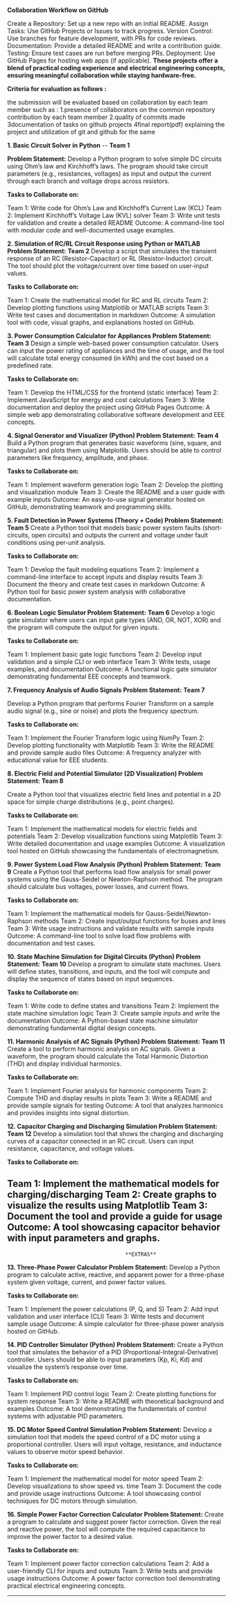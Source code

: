 **Collaboration Workflow on GitHub**

Create a Repository: Set up a new repo with an initial README.
Assign Tasks: Use GitHub Projects or Issues to track progress.
Version Control: Use branches for feature development, with PRs for code reviews.
Documentation: Provide a detailed README and write a contribution guide.
Testing: Ensure test cases are run before merging PRs.
Deployment: Use GitHub Pages for hosting web apps (if applicable).
**These projects offer a blend of practical coding experience and electrical engineering concepts, ensuring meaningful collaboration while staying hardware-free.**


**Criteria for evaluation as follows :**

the submission will be evaluated based on collaboration by each team member such as :
1.presence of collaborators on the common repository 
contribution by each team member
2.quality of commits made
3documentation of tasks on github projects
4final report(pdf) explaining the project and utilization of git and github for the same




**1. Basic Circuit Solver in Python** -- **Team 1**

**Problem Statement:**
Develop a Python program to solve simple DC circuits using Ohm’s law and Kirchhoff’s laws. The program should take circuit parameters (e.g., resistances, voltages) as input and output the current through each branch and voltage drops across resistors.

**Tasks to Collaborate on:**

Team 1: Write code for Ohm’s Law and Kirchhoff’s Current Law (KCL)
Team 2: Implement Kirchhoff’s Voltage Law (KVL) solver
Team 3: Write unit tests for validation and create a detailed README
Outcome: A command-line tool with modular code and well-documented usage examples.

**2. Simulation of RC/RL Circuit Response using Python or MATLAB
Problem Statement:**  **Team 2**
Develop a script that simulates the transient response of an RC (Resistor-Capacitor) or RL (Resistor-Inductor) circuit. The tool should plot the voltage/current over time based on user-input values.

**Tasks to Collaborate on:**

Team 1: Create the mathematical model for RC and RL circuits
Team 2: Develop plotting functions using Matplotlib or MATLAB scripts
Team 3: Write test cases and documentation in markdown
Outcome: A simulation tool with code, visual graphs, and explanations hosted on GitHub.

**3. Power Consumption Calculator for Appliances
Problem Statement:**  **Team 3**
Design a simple web-based power consumption calculator. Users can input the power rating of appliances and the time of usage, and the tool will calculate total energy consumed (in kWh) and the cost based on a predefined rate.

**Tasks to Collaborate on:**

Team 1: Develop the HTML/CSS for the frontend (static interface)
Team 2: Implement JavaScript for energy and cost calculations
Team 3: Write documentation and deploy the project using GitHub Pages
Outcome: A simple web app demonstrating collaborative software development and EEE concepts.

**4. Signal Generator and Visualizer (Python)
Problem Statement:**  **Team 4**
Build a Python program that generates basic waveforms (sine, square, and triangular) and plots them using Matplotlib. Users should be able to control parameters like frequency, amplitude, and phase.

**Tasks to Collaborate on:**

Team 1: Implement waveform generation logic
Team 2: Develop the plotting and visualization module
Team 3: Create the README and a user guide with example inputs
Outcome: An easy-to-use signal generator hosted on GitHub, demonstrating teamwork and programming skills.

**5. Fault Detection in Power Systems (Theory + Code)
Problem Statement:**  **Team 5**
Create a Python tool that models basic power system faults (short-circuits, open circuits) and outputs the current and voltage under fault conditions using per-unit analysis.

**Tasks to Collaborate on:**

Team 1: Develop the fault modeling equations
Team 2: Implement a command-line interface to accept inputs and display results
Team 3: Document the theory and create test cases in markdown
Outcome: A Python tool for basic power system analysis with collaborative documentation.

**6. Boolean Logic Simulator
Problem Statement:**  **Team 6**
Develop a logic gate simulator where users can input gate types (AND, OR, NOT, XOR) and the program will compute the output for given inputs.

**Tasks to Collaborate on:**

Team 1: Implement basic gate logic functions
Team 2: Develop input validation and a simple CLI or web interface
Team 3: Write tests, usage examples, and documentation
Outcome: A functional logic gate simulator demonstrating fundamental EEE concepts and teamwork.

**7. Frequency Analysis of Audio Signals
Problem Statement:**  **Team 7**
 
Develop a Python program that performs Fourier Transform on a sample audio signal (e.g., sine or noise) and plots the frequency spectrum.

**Tasks to Collaborate on:**

Team 1: Implement the Fourier Transform logic using NumPy
Team 2: Develop plotting functionality with Matplotlib
Team 3: Write the README and provide sample audio files
Outcome: A frequency analyzer with educational value for EEE students.

**8. Electric Field and Potential Simulator (2D Visualization)
Problem Statement:**  **Team 8**

Create a Python tool that visualizes electric field lines and potential in a 2D space for simple charge distributions (e.g., point charges).

**Tasks to Collaborate on:**

Team 1: Implement the mathematical models for electric fields and potentials
Team 2: Develop visualization functions using Matplotlib
Team 3: Write detailed documentation and usage examples
Outcome: A visualization tool hosted on GitHub showcasing the fundamentals of electromagnetism.




**9. Power System Load Flow Analysis (Python)
Problem Statement:**  **Team 9**
Create a Python tool that performs load flow analysis for small power systems using the Gauss-Seidel or Newton-Raphson method. The program should calculate bus voltages, power losses, and current flows.

**Tasks to Collaborate on:**

Team 1: Implement the mathematical models for Gauss-Seidel/Newton-Raphson methods
Team 2: Create input/output functions for buses and lines
Team 3: Write usage instructions and validate results with sample inputs
Outcome: A command-line tool to solve load flow problems with documentation and test cases.

**10. State Machine Simulation for Digital Circuits (Python)
Problem Statement:**  **Team 10**
Develop a program to simulate state machines. Users will define states, transitions, and inputs, and the tool will compute and display the sequence of states based on input sequences.

**Tasks to Collaborate on:**

Team 1: Write code to define states and transitions
Team 2: Implement the state machine simulation logic
Team 3: Create sample inputs and write the documentation
Outcome: A Python-based state machine simulator demonstrating fundamental digital design concepts.

**11. Harmonic Analysis of AC Signals (Python)
Problem Statement:** **Team 11**
Create a tool to perform harmonic analysis on AC signals. Given a waveform, the program should calculate the Total Harmonic Distortion (THD) and display individual harmonics.

**Tasks to Collaborate on:**

Team 1: Implement Fourier analysis for harmonic components
Team 2: Compute THD and display results in plots
Team 3: Write a README and provide sample signals for testing
Outcome: A tool that analyzes harmonics and provides insights into signal distortion.

**12. Capacitor Charging and Discharging Simulation
Problem Statement:** **Team 12**
Develop a simulation tool that shows the charging and discharging curves of a capacitor connected in an RC circuit. Users can input resistance, capacitance, and voltage values.

**Tasks to Collaborate on:**

Team 1: Implement the mathematical models for charging/discharging
Team 2: Create graphs to visualize the results using Matplotlib
Team 3: Document the tool and provide a guide for usage
Outcome: A tool showcasing capacitor behavior with input parameters and graphs.
--------------------------------------------------------------------------------------------------------------------------
                                          **EXTRAS**
**13. Three-Phase Power Calculator
Problem Statement:**
Develop a Python program to calculate active, reactive, and apparent power for a three-phase system given voltage, current, and power factor values.

**Tasks to Collaborate on:**

Team 1: Implement the power calculations (P, Q, and S)
Team 2: Add input validation and user interface (CLI)
Team 3: Write tests and document sample usage
Outcome: A simple calculator for three-phase power analysis hosted on GitHub.

**14. PID Controller Simulator (Python)
Problem Statement:**
Create a Python tool that simulates the behavior of a PID (Proportional-Integral-Derivative) controller. Users should be able to input parameters (Kp, Ki, Kd) and visualize the system’s response over time.

**Tasks to Collaborate on:**

Team 1: Implement PID control logic
Team 2: Create plotting functions for system response
Team 3: Write a README with theoretical background and examples
Outcome: A tool demonstrating the fundamentals of control systems with adjustable PID parameters.

**15. DC Motor Speed Control Simulation
Problem Statement:**
Develop a simulation tool that models the speed control of a DC motor using a proportional controller. Users will input voltage, resistance, and inductance values to observe motor speed behavior.

**Tasks to Collaborate on:**

Team 1: Implement the mathematical model for motor speed
Team 2: Develop visualizations to show speed vs. time
Team 3: Document the code and provide usage instructions
Outcome: A tool showcasing control techniques for DC motors through simulation.

**16. Simple Power Factor Correction Calculator
Problem Statement:**
Create a program to calculate and suggest power factor correction. Given the real and reactive power, the tool will compute the required capacitance to improve the power factor to a desired value.

**Tasks to Collaborate on:**

Team 1: Implement power factor correction calculations
Team 2: Add a user-friendly CLI for inputs and outputs
Team 3: Write tests and provide usage instructions
Outcome: A power factor correction tool demonstrating practical electrical engineering concepts.

****************************************************************************************************************************








